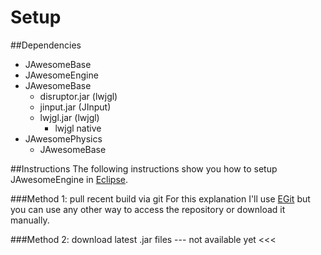 Setup
==============

##Dependencies
* JAwesomeBase
* JAwesomeEngine
* JAwesomeBase
  * disruptor.jar (lwjgl)
  * jinput.jar (JInput)
  * lwjgl.jar (lwjgl)
    * lwjgl native
* JAwesomePhysics
  * JAwesomeBase

##Instructions
The following instructions show you how to setup JAwesomeEngine in [Eclipse](https://eclipse.org/).

###Method 1: pull recent build via git
For this explanation I'll use [EGit](http://eclipse.org/egit/) but you can use any other way to access the repository or download it manually.

###Method 2: download latest .jar files
--- not available yet <<<
